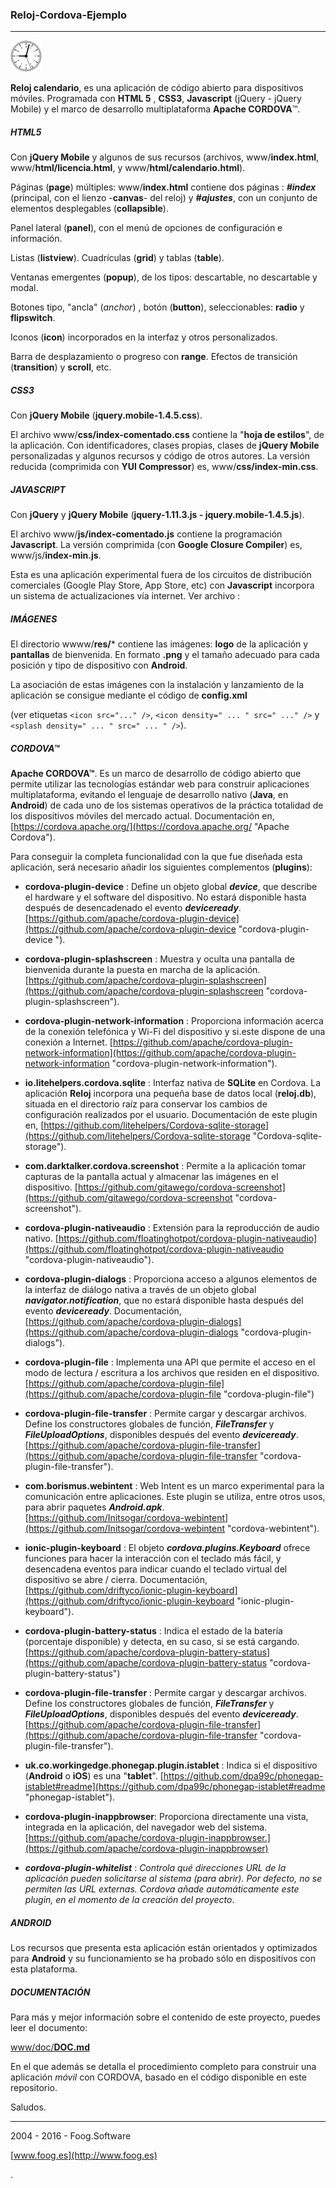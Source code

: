 ### Reloj-Cordova-Ejemplo
 
 ***
 
 ![Reloj](https://github.com/fooghub/Reloj-Cordova-Ejemplo/blob/master/www/doc/img/logo.png "Reloj")


**Reloj calendario**, es una aplicación de código abierto para dispositivos móviles. Programada con **HTML 5** , **CSS3**, **Javascript** (jQuery - jQuery Mobile) y el marco de desarrollo multiplataforma **Apache CORDOVA**&#8482;.

##### HTML5 

Con **jQuery Mobile** y algunos de sus recursos (archivos, www/**index.html**, www/**html/licencia.html**, y www/**html/calendario.html**).

Páginas (**page**) múltiples: www/**index.html** contiene dos páginas : ***#index*** (principal, con el lienzo -**canvas**- del reloj) y ***#ajustes***, con un conjunto de elementos desplegables (**collapsible**). 

Panel lateral (**panel**), con el menú de opciones de configuración e información.

Listas (**listview**). Cuadrículas (**grid**) y tablas (**table**).

Ventanas emergentes (**popup**), de los tipos: descartable, no descartable y modal.

Botones tipo, "ancla" (*anchor*) , botón (**button**), seleccionables: **radio** y **flipswitch**. 

Iconos (**icon**) incorporados en la interfaz y otros personalizados.

Barra de desplazamiento o progreso con **range**. Efectos de transición (**transition**) y **scroll**, etc. 

##### CSS3 

Con **jQuery Mobile** (**jquery.mobile-1.4.5.css**).

El archivo www/**css/index-comentado.css** contiene la "**hoja de estilos**", de la aplicación. Con identificadores, clases propias, clases de **jQuery Mobile** personalizadas y algunos recursos y código de otros autores. La versión reducida (comprimida con **YUI Compressor**) es, www/**css/index-min.css**. 

##### JAVASCRIPT

Con **jQuery** y **jQuery Mobile** (**jquery-1.11.3.js - jquery.mobile-1.4.5.js**).

El archivo www/**js/index-comentado.js** contiene la programación **Javascript**. La versión comprimida (con **Google Closure Compiler**) es, www/js/**index-min.js**.

Esta es una aplicación experimental fuera de los circuitos de distribución comerciales (Google Play Store, App Store, etc) con **Javascript** incorpora un sistema de actualizaciones vía internet. Ver archivo : 

##### IMÁGENES

El directorio wwww/**res/*** contiene las imágenes: **logo** de la aplicación y **pantallas** de bienvenida. En formato **.png** y el tamaño adecuado para cada posición y tipo de dispositivo con **Android**.

La asociación de estas imágenes con la instalación y lanzamiento de la aplicación se consigue mediante el código de **config.xml**

(ver etiquetas `<icon src="..." />`, `<icon density=" ... " src=" ..." />` y `<splash density=" ... " src=" ... " />`).   


##### CORDOVA&#8482;

**Apache CORDOVA&#8482;**. Es un marco de desarrollo de código abierto que permite utilizar las tecnologías estándar web para construir aplicaciones  multiplataforma, evitando el lenguaje de desarrollo nativo (**Java**, en **Android**) de cada uno de los sistemas operativos de la práctica totalidad de los dispositivos móviles del mercado actual. Documentación en, [https://cordova.apache.org/](https://cordova.apache.org/ "Apache Cordova").

Para conseguir la completa funcionalidad con la que fue diseñada esta aplicación, será necesario añadir los siguientes complementos (**plugins**):

* **cordova-plugin-device** : Define un objeto global ***device***, que describe el hardware y el software del dispositivo. No estará disponible hasta después de desencadenado el evento ***deviceready***. [https://github.com/apache/cordova-plugin-device](https://github.com/apache/cordova-plugin-device "cordova-plugin-device ").

*  **cordova-plugin-splashscreen** : Muestra y oculta una pantalla de bienvenida durante la puesta en marcha de la aplicación. [https://github.com/apache/cordova-plugin-splashscreen](https://github.com/apache/cordova-plugin-splashscreen "cordova-plugin-splashscreen").

* **cordova-plugin-network-information** : Proporciona información acerca de la conexión telefónica y Wi-Fi del dispositivo y si.este dispone de una conexión a Internet. [https://github.com/apache/cordova-plugin-network-information](https://github.com/apache/cordova-plugin-network-information "cordova-plugin-network-information").

* **io.litehelpers.cordova.sqlite** : Interfaz nativa de **SQLite** en Cordova. La aplicación **Reloj** incorpora una pequeña base de datos local (**reloj.db**), situada en el directorio raíz para conservar los cambios de configuración realizados por el usuario. Documentación de este plugin en, [https://github.com/litehelpers/Cordova-sqlite-storage](https://github.com/litehelpers/Cordova-sqlite-storage "Cordova-sqlite-storage").

* **com.darktalker.cordova.screenshot** : Permite a la aplicación tomar capturas de la pantalla actual y almacenar las imágenes en el dispositivo. [https://github.com/gitawego/cordova-screenshot](https://github.com/gitawego/cordova-screenshot "cordova-screenshot").

* **cordova-plugin-nativeaudio** : Extensión para la reproducción de audio nativo. [https://github.com/floatinghotpot/cordova-plugin-nativeaudio](https://github.com/floatinghotpot/cordova-plugin-nativeaudio "cordova-plugin-nativeaudio").

* **cordova-plugin-dialogs** : Proporciona acceso a algunos elementos de la interfaz de diálogo nativa a través de un objeto global ***navigator.notification***, que no estará disponible hasta después del evento  ***deviceready***. Documentación, [https://github.com/apache/cordova-plugin-dialogs](https://github.com/apache/cordova-plugin-dialogs "cordova-plugin-dialogs").

* **cordova-plugin-file** : Implementa una API que permite el acceso en el modo de lectura / escritura a los archivos que residen en el dispositivo. [https://github.com/apache/cordova-plugin-file](https://github.com/apache/cordova-plugin-file "cordova-plugin-file")

* **cordova-plugin-file-transfer** : Permite cargar y descargar archivos. Define los constructores globales de función, ***FileTransfer*** y ***FileUploadOptions***, disponibles después del evento ***deviceready***. [https://github.com/apache/cordova-plugin-file-transfer](https://github.com/apache/cordova-plugin-file-transfer "cordova-plugin-file-transfer").

* **com.borismus.webintent** : Web Intent es un marco experimental para la comunicación entre aplicaciones. Este plugin se utiliza, entre otros usos, para abrir paquetes ***Android.apk***. [https://github.com/Initsogar/cordova-webintent](https://github.com/Initsogar/cordova-webintent "cordova-webintent").

* **ionic-plugin-keyboard** : El objeto ***cordova.plugins.Keyboard*** ofrece funciones para hacer la interacción con el teclado más fácil, y desencadena eventos para indicar cuando el teclado virtual del dispositivo se abre / cierra. Documentación, [https://github.com/driftyco/ionic-plugin-keyboard](https://github.com/driftyco/ionic-plugin-keyboard "ionic-plugin-keyboard").

* **cordova-plugin-battery-status** : Indica el estado de la batería (porcentaje disponible) y detecta, en su caso, si se está cargando. [https://github.com/apache/cordova-plugin-battery-status](https://github.com/apache/cordova-plugin-battery-status "cordova-plugin-battery-status")

* **cordova-plugin-file-transfer** : Permite cargar y descargar archivos. Define los constructores globales de función, ***FileTransfer*** y ***FileUploadOptions***, disponibles después del evento ***deviceready***. [https://github.com/apache/cordova-plugin-file-transfer](https://github.com/apache/cordova-plugin-file-transfer "cordova-plugin-file-transfer").

* **uk.co.workingedge.phonegap.plugin.istablet** : Indica si el dispositivo (**Android** o **iOS**) es una "**tablet**". [https://github.com/dpa99c/phonegap-istablet#readme](https://github.com/dpa99c/phonegap-istablet#readme "phonegap-istablet").

* **cordova-plugin-inappbrowser**: Proporciona directamente una vista, integrada en la aplicación, del navegador web del sistema. [https://github.com/apache/cordova-plugin-inappbrowser.](https://github.com/apache/cordova-plugin-inappbrowser)

* ***cordova-plugin-whitelist*** : *Controla qué direcciones URL de la aplicación pueden solicitarse al sistema (para abrir). Por defecto, no se permiten las URL externas. Cordova añade automáticamente este plugin, en el momento de la creación del proyecto*.

##### ANDROID

Los recursos que presenta esta aplicación están orientados y optimizados para **Android** y su funcionamiento se ha probado sólo en dispositivos con esta plataforma.

##### DOCUMENTACIÓN

Para más y mejor información sobre el contenido de este proyecto, puedes leer el documento:

[www/doc/**DOC.md**](https://github.com/fooghub/Reloj-Cordova-Ejemplo/blob/master/www/doc/DOC.md)

En el que además se detalla el procedimiento completo para construir una aplicación *móvil* con CORDOVA, basado en el código disponible en este repositorio.

Saludos.

-------------

2004 - 2016 - Foog.Software

[www.foog.es](http://www.foog.es)


  

.





  
